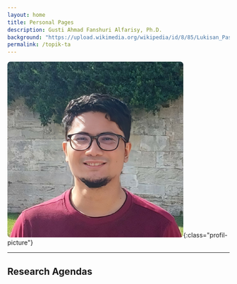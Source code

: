 ```yaml
---
layout: home
title: Personal Pages
description: Gusti Ahmad Fanshuri Alfarisy, Ph.D.
background: "https://upload.wikimedia.org/wikipedia/id/8/85/Lukisan_Pasar_Terapung_Banjarmasin.JPG"
permalink: /topik-ta
---
```


[//]: # ([Petridish]&#40;https://github.com/peterdesmet/petridish&#41; is a Jekyll theme for research project websites. Or your personal blog or lab website. 👩‍🔬 It's mobile-friendly &#40;thanks to [Bootstrap 5]&#40;https://getbootstrap.com/docs/5.1/&#41;&#41;, free, easy to customize, and designed to work well with [GitHub Pages]&#40;https://pages.github.com/&#41;.)


![My picture - Gusti Ahmad Fanshuri Alfarisy](assets/theme/images/profil_pic_me.png "Hello"){:class="profil-picture"}

___
## Research Agendas


